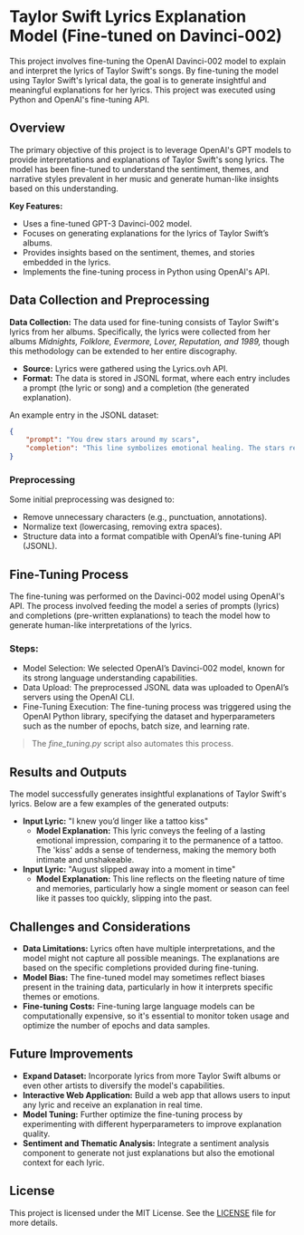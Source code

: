 # Taylor Swift Lyrics Explanation Model (Fine-tuned on Davinci-002)

This project involves fine-tuning the OpenAI Davinci-002 model to explain and interpret the lyrics of Taylor Swift's songs. By fine-tuning the model using Taylor Swift's lyrical data, the goal is to generate insightful and meaningful explanations for her lyrics. This project was executed using Python and OpenAI's fine-tuning API.

## Overview
The primary objective of this project is to leverage OpenAI's GPT models to provide interpretations and explanations of Taylor Swift's song lyrics. The model has been fine-tuned to understand the sentiment, themes, and narrative styles prevalent in her music and generate human-like insights based on this understanding.

**Key Features:**

- Uses a fine-tuned GPT-3 Davinci-002 model.  
- Focuses on generating explanations for the lyrics of Taylor Swift’s albums.  
- Provides insights based on the sentiment, themes, and stories embedded in the lyrics.  
- Implements the fine-tuning process in Python using OpenAI's API.

## Data Collection and Preprocessing
**Data Collection:** The data used for fine-tuning consists of Taylor Swift's lyrics from her albums. Specifically, the lyrics were collected from her albums *Midnights, Folklore, Evermore, Lover, Reputation, and 1989,* though this methodology can be extended to her entire discography.

- **Source:** Lyrics were gathered using the Lyrics.ovh API.
- **Format:** The data is stored in JSONL format, where each entry includes a prompt (the lyric or song) and a completion (the generated explanation).

An example entry in the JSONL dataset:
```json
{
    "prompt": "You drew stars around my scars",
    "completion": "This line symbolizes emotional healing. The stars represent hope and beauty, while scars symbolize past pain. The image suggests that someone brought light and beauty to the narrator's painful experiences."
}
```

### Preprocessing
Some initial preprocessing was designed to:

- Remove unnecessary characters (e.g., punctuation, annotations).  
- Normalize text (lowercasing, removing extra spaces).  
- Structure data into a format compatible with OpenAI’s fine-tuning API (JSONL).

## Fine-Tuning Process
The fine-tuning was performed on the Davinci-002 model using OpenAI's API. The process involved feeding the model a series of prompts (lyrics) and completions (pre-written explanations) to teach the model how to generate human-like interpretations of the lyrics.

### Steps:
- Model Selection: We selected OpenAI’s Davinci-002 model, known for its strong language understanding capabilities.  
- Data Upload: The preprocessed JSONL data was uploaded to OpenAI’s servers using the OpenAI CLI.  
- Fine-Tuning Execution: The fine-tuning process was triggered using the OpenAI Python library, specifying the dataset and hyperparameters such as the number of epochs, batch size, and learning rate.

>The *fine_tuning.py* script also automates this process.

## Results and Outputs
The model successfully generates insightful explanations of Taylor Swift's lyrics. Below are a few examples of the generated outputs:  

- **Input Lyric:** "I knew you’d linger like a tattoo kiss"  
  - **Model Explanation:** This lyric conveys the feeling of a lasting emotional impression, comparing it to the permanence of a tattoo. The 'kiss' adds a sense of tenderness, making the memory both intimate and unshakeable.  
- **Input Lyric:** "August slipped away into a moment in time"
  - **Model Explanation:** This line reflects on the fleeting nature of time and memories, particularly how a single moment or season can feel like it passes too quickly, slipping into the past.

## Challenges and Considerations
- **Data Limitations:** Lyrics often have multiple interpretations, and the model might not capture all possible meanings. The explanations are based on the specific completions provided during fine-tuning.  
- **Model Bias:** The fine-tuned model may sometimes reflect biases present in the training data, particularly in how it interprets specific themes or emotions.  
- **Fine-tuning Costs:** Fine-tuning large language models can be computationally expensive, so it's essential to monitor token usage and optimize the number of epochs and data samples.

## Future Improvements
- **Expand Dataset:** Incorporate lyrics from more Taylor Swift albums or even other artists to diversify the model's capabilities.  
- **Interactive Web Application:** Build a web app that allows users to input any lyric and receive an explanation in real time.  
- **Model Tuning:** Further optimize the fine-tuning process by experimenting with different hyperparameters to improve explanation quality.  
- **Sentiment and Thematic Analysis:** Integrate a sentiment analysis component to generate not just explanations but also the emotional context for each lyric.  

## License
This project is licensed under the MIT License. See the [LICENSE](LICENSE) file for more details.
